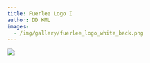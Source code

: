 ```yaml
---
title: Fuerlee Logo I
author: DD KML
images:
  - /img/gallery/fuerlee_logo_white_back.png
---
```

![](/img/gallery/fuerlee_logo_white_back_.png)
